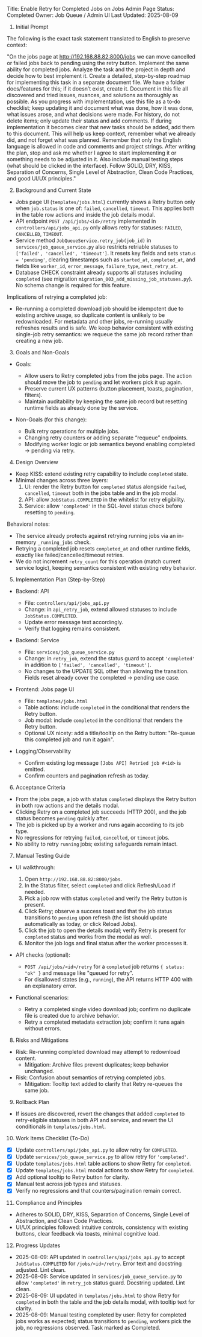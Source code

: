 Title: Enable Retry for Completed Jobs on Jobs Admin Page
Status: Completed
Owner: Job Queue / Admin UI
Last Updated: 2025-08-09

1) Initial Prompt

The following is the exact task statement translated to English to preserve context:

"On the jobs page at http://192.168.88.82:8000/jobs we can move cancelled or failed jobs back to pending using the retry button. Implement the same ability for completed jobs. Analyze the task and the project in depth and decide how to best implement it. Create a detailed, step-by-step roadmap for implementing this task in a separate document file. We have a folder docs/features for this; if it doesn’t exist, create it. Document in this file all discovered and tried issues, nuances, and solutions as thoroughly as possible. As you progress with implementation, use this file as a to‑do checklist; keep updating it and document what was done, how it was done, what issues arose, and what decisions were made. For history, do not delete items; only update their status and add comments. If during implementation it becomes clear that new tasks should be added, add them to this document. This will help us keep context, remember what we already did, and not forget what was planned. Remember that only the English language is allowed in code and comments and project strings. After writing the plan, stop and ask me whether I agree to start implementing it or something needs to be adjusted in it. Also include manual testing steps (what should be clicked in the interface). Follow SOLID, DRY, KISS, Separation of Concerns, Single Level of Abstraction, Clean Code Practices, and good UI/UX principles."

2) Background and Current State

- Jobs page UI (`templates/jobs.html`) currently shows a Retry button only when `job.status` is one of: `failed`, `cancelled`, `timeout`. This applies both in the table row actions and inside the job details modal.
- API endpoint `POST /api/jobs/<id>/retry` implemented in `controllers/api/jobs_api.py` only allows retry for statuses: `FAILED`, `CANCELLED`, `TIMEOUT`.
- Service method `JobQueueService.retry_job(job_id)` in `services/job_queue_service.py` also restricts retriable statuses to `['failed', 'cancelled', 'timeout']`. It resets key fields and sets `status = 'pending'`, clearing timestamps such as `started_at`, `completed_at`, and fields like `worker_id`, `error_message`, `failure_type`, `next_retry_at`.
- Database CHECK constraint already supports all statuses including `completed` (see migration `migration_003_add_missing_job_statuses.py`). No schema change is required for this feature.

Implications of retrying a completed job:
- Re-running a completed download job should be idempotent due to existing archive usage, so duplicate content is unlikely to be redownloaded. For metadata and other jobs, re-running usually refreshes results and is safe. We keep behavior consistent with existing single-job retry semantics: we requeue the same job record rather than creating a new job.

3) Goals and Non-Goals

- Goals:
  - Allow users to Retry completed jobs from the jobs page. The action should move the job to `pending` and let workers pick it up again.
  - Preserve current UX patterns (button placement, toasts, pagination, filters).
  - Maintain auditability by keeping the same job record but resetting runtime fields as already done by the service.

- Non-Goals (for this change):
  - Bulk retry operations for multiple jobs.
  - Changing retry counters or adding separate “requeue” endpoints.
  - Modifying worker logic or job semantics beyond enabling completed → pending via retry.

4) Design Overview

- Keep KISS: extend existing retry capability to include `completed` state.
- Minimal changes across three layers:
  1) UI: render the Retry button for `completed` status alongside `failed`, `cancelled`, `timeout` both in the jobs table and in the job modal.
  2) API: allow `JobStatus.COMPLETED` in the whitelist for retry eligibility.
  3) Service: allow `'completed'` in the SQL-level status check before resetting to `pending`.

Behavioral notes:
- The service already protects against retrying running jobs via an in-memory `_running_jobs` check.
- Retrying a completed job resets `completed_at` and other runtime fields, exactly like failed/cancelled/timeout retries.
- We do not increment `retry_count` for this operation (match current service logic), keeping semantics consistent with existing retry behavior.

5) Implementation Plan (Step-by-Step)

- Backend: API
  - File: `controllers/api/jobs_api.py`
  - Change: in `api_retry_job`, extend allowed statuses to include `JobStatus.COMPLETED`.
  - Update error message text accordingly.
  - Verify that logging remains consistent.

- Backend: Service
  - File: `services/job_queue_service.py`
  - Change: in `retry_job`, extend the status guard to accept `'completed'` in addition to `['failed', 'cancelled', 'timeout']`.
  - No changes to the UPDATE SQL other than allowing the transition. Fields reset already cover the completed → pending use case.

- Frontend: Jobs page UI
  - File: `templates/jobs.html`
  - Table actions: include `completed` in the conditional that renders the Retry button.
  - Job modal: include `completed` in the conditional that renders the Retry button.
  - Optional UX nicety: add a title/tooltip on the Retry button: "Re-queue this completed job and run it again".

- Logging/Observability
  - Confirm existing log message `[Jobs API] Retried job #<id>` is emitted.
  - Confirm counters and pagination refresh as today.

6) Acceptance Criteria

- From the jobs page, a job with status `completed` displays the Retry button in both row actions and the details modal.
- Clicking Retry on a completed job succeeds (HTTP 200), and the job status becomes `pending` quickly after.
- The job is picked up by a worker and runs again according to its job type.
- No regressions for retrying `failed`, `cancelled`, or `timeout` jobs.
- No ability to retry `running` jobs; existing safeguards remain intact.

7) Manual Testing Guide

- UI walkthrough:
  1) Open `http://192.168.88.82:8000/jobs`.
  2) In the Status filter, select `completed` and click Refresh/Load if needed.
  3) Pick a job row with status `completed` and verify the Retry button is present.
  4) Click Retry; observe a success toast and that the job status transitions to `pending` upon refresh (the list should update automatically as today, or click Reload Jobs).
  5) Click the job to open the details modal; verify Retry is present for `completed` status and works from the modal as well.
  6) Monitor the job logs and final status after the worker processes it.

- API checks (optional):
  - `POST /api/jobs/<id>/retry` for a `completed` job returns `{ status: "ok" }` and message like "queued for retry".
  - For disallowed states (e.g., `running`), the API returns HTTP 400 with an explanatory error.

- Functional scenarios:
  - Retry a completed single video download job; confirm no duplicate file is created due to archive behavior.
  - Retry a completed metadata extraction job; confirm it runs again without errors.

8) Risks and Mitigations

- Risk: Re-running completed download may attempt to redownload content.
  - Mitigation: Archive files prevent duplicates; keep behavior unchanged.
- Risk: Confusion about semantics of retrying completed jobs.
  - Mitigation: Tooltip text added to clarify that Retry re-queues the same job.

9) Rollback Plan

- If issues are discovered, revert the changes that added `completed` to retry-eligible statuses in both API and service, and revert the UI conditionals in `templates/jobs.html`.

10) Work Items Checklist (To-Do)

- [x] Update `controllers/api/jobs_api.py` to allow retry for `COMPLETED`.
- [x] Update `services/job_queue_service.py` to allow retry for `'completed'`.
- [x] Update `templates/jobs.html` table actions to show Retry for `completed`.
- [x] Update `templates/jobs.html` modal actions to show Retry for `completed`.
- [x] Add optional tooltip to Retry button for clarity.
- [x] Manual test across job types and statuses.
- [x] Verify no regressions and that counters/pagination remain correct.

11) Compliance and Principles

- Adheres to SOLID, DRY, KISS, Separation of Concerns, Single Level of Abstraction, and Clean Code Practices.
- UI/UX principles followed: intuitive controls, consistency with existing buttons, clear feedback via toasts, minimal cognitive load.

12) Progress Updates

- 2025-08-09: API updated in `controllers/api/jobs_api.py` to accept `JobStatus.COMPLETED` for `/jobs/<id>/retry`. Error text and docstring adjusted. Lint clean.
- 2025-08-09: Service updated in `services/job_queue_service.py` to allow `'completed'` in `retry_job` status guard. Docstring updated. Lint clean.
- 2025-08-09: UI updated in `templates/jobs.html` to show Retry for `completed` in both the table and the job details modal, with tooltip text for clarity.
- 2025-08-09: Manual testing completed by user: Retry for completed jobs works as expected; status transitions to `pending`, workers pick the job, no regressions observed. Task marked as Completed.


